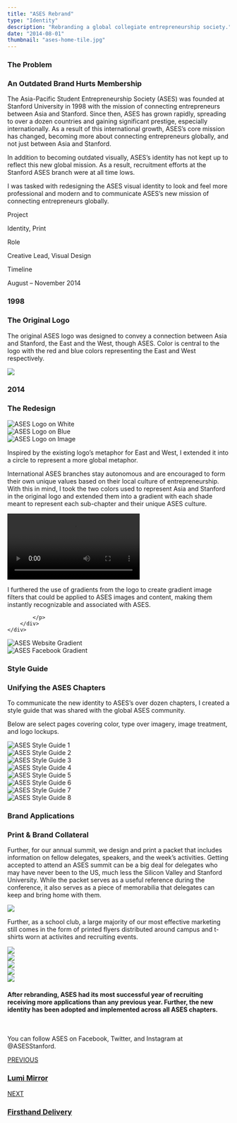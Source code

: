 ```yaml
---
title: "ASES Rebrand"
type: "Identity"
description: "Rebranding a global collegiate entrepreneurship society."
date: "2014-08-01"
thumbnail: "ases-home-tile.jpg"
---
```



<div class="container">
	<div class="row container-vertical-margin">
		<div class="col-lg-5 col-md-12" data-aos="fade-right" data-aos-anchor-placement="top-bottom" data-aos-once="true" data-aos-duration="600">
			<h3 class="primary-text-color no-margin-bottom">
				The Problem 
			</h3>
			<h3 class="secondary-text-color header-margin-bottom">
				An Outdated Brand Hurts Membership
			</h3>
		</div>
		<div class="offset-lg-1 col-lg-6 col-md-12" data-aos="fade-left" data-aos-anchor-placement="top-bottom" data-aos-once="true" data-aos-duration="600">
			<p>
				The Asia-Pacific Student Entrepreneurship Society (ASES) was founded at Stanford University in 1998 with the mission of connecting entrepreneurs between Asia and Stanford. Since then, ASES has grown rapidly, spreading to over a dozen countries and gaining significant prestige, especially internationally. As a result of this international growth, ASES’s core mission has changed, becoming more about connecting entrepreneurs globally, and not just between Asia and Stanford.
			</p>
			<p>
				In addition to becoming outdated visually, ASES’s identity has not kept up to reflect this new global mission. As a result, recruitment efforts at the Stanford ASES branch were at all time lows.
			</p>
			<p>
				I was tasked with redesigning the ASES visual identity to look and feel more professional and modern and to communicate ASES’s new mission of connecting entrepreneurs globally.
			</p>
		</div>
	</div>
</div>

<div class="container-vertical-padding viewport-width no-horizontal-margins case-overview-container">
	<div class="container">
		<div class="row">
			<div class="col-lg-4 col-md-12 justify-content-center-md text-align-center-md" data-aos="fade-up" data-aos-anchor-placement="center-bottom" data-aos-once="true" data-aos-duration="600">
				<div>
					<p class="no-margin-bottom">Project</p>
					<p class="secondary-text-color">Identity, Print</p>
				</div>
			</div>
			<div class="col-lg-4 col-md-12 justify-content-flex-center-lg justify-content-center-md text-align-center-md" data-aos="fade-up" data-aos-anchor-placement="center-bottom" data-aos-once="true" data-aos-delay="100" data-aos-duration="600">
				<div>
					<p class="no-margin-bottom">Role</p>
					<p class="secondary-text-color">Creative Lead, Visual Design</p>
				</div>
			</div>
			<div class="col-lg-4 col-md-12 justify-content-flex-end-lg justify-content-center-md text-align-center-md" data-aos="fade-up" data-aos-anchor-placement="center-bottom" data-aos-once="true" data-aos-delay="300" data-aos-duration="800">
				<div>
					<p class="no-margin-bottom">Timeline</p>
					<p class="secondary-text-color">August &ndash; November 2014</p>
				</div>
			</div>
		</div>
	</div>
</div>

<div class="viewport-dimensions display-flex align-item-center">
	<div class="container">
		<div class="row">
			<div class="col-lg-5" data-aos="fade-right" data-aos-anchor-placement="center-bottom" data-aos-once="true" data-aos-delay="" data-aos-duration="600">
				<h3 class="no-margin-bottom">1998</h3>
				<h3 class="secondary-text-color">The Original Logo</h3>
				<p>
					The original ASES logo was designed to convey a connection between Asia and Stanford, the East and the West, though ASES. Color is central to the logo with the red and blue colors representing the East and West respectively.
				</p>
			</div>
			<div class="col-lg-6 offset-lg-1" data-aos="fade-left" data-aos-anchor-placement="center-bottom" data-aos-once="true" data-aos-duration="600">
				<img class="img-fluid" src="/images/ases/ases-old-logo.png">
			</div>
		</div>
	</div>
</div>

<div class="container">
	<div class="row container-vertical-margin">
		<div class="col-lg-5 col-md-12" data-aos="fade-right" data-aos-anchor-placement="center-bottom" data-aos-once="true" data-aos-duration="600">
			<h3 class="primary-text-color no-margin-bottom">
				2014
			</h3>
			<h3 class="secondary-text-color header-margin-bottom">
				The Redesign
			</h3>
		</div>
	</div>
</div>

<div class="container-vertical-padding viewport-width no-horizontal-margins cool-gray-background-color">
	<div class="container">
		<div class="row">
			<div class="col-lg-12" data-aos="fade-up" data-aos-anchor-placement="center-bottom" data-aos-once="true" data-aos-duration="600">
				<img class="img-fluid img-group-margin-btm" src="/images/ases/ases-new-logo-xxl.png" alt="ASES Logo on White">
			</div>
			<div class="col-lg-6 col-md-12" data-aos="fade-up" data-aos-anchor-placement="center-bottom" data-aos-once="true" data-aos-duration="600">
				<img class="img-fluid img-group-margin-btm" src="/images/ases/ases-blue-new-logo-xxl.png" alt="ASES Logo on Blue">
			</div>
			<div class="col-lg-6 col-md-12" data-aos="fade-up" data-aos-anchor-placement="center-bottom" data-aos-delay="200" data-aos-once="true" data-aos-duration="600">
				<img class="img-fluid img-group-margin-btm" src="/images/ases/ases-image-new-logo-lg.jpg" alt="ASES Logo on Image">
			</div>
		</div>
	</div>
</div>

<div class="container">
	<div class="row container-vertical-margin">
		<div class="offset-lg-6 col-lg-6 col-md-12">
			<p>
				Inspired by the existing logo’s metaphor for East and West, I extended it into a circle to represent a more global metaphor.
			</p>
			<p>
				International ASES branches stay autonomous and are encouraged to form their own unique values based on their local culture of entrepreneurship. With this in mind, I took the two colors used to represent Asia and Stanford in the original logo and extended them into a gradient with each shade meant to represent each sub-chapter and their unique ASES culture.
			</p>
		</div>
	</div>
</div>

<div class="viewport-dimensions display-flex align-item-center">
	<div class="container">
		<div class="row">
			<div class="col-lg-12">
				<div id="ases-video-container">
					<video id="ases-animation-video" autoplay controls loop>
					 	<source src="/videos/ases-logo-animation.mp4" type="video/mp4">
						Aw man! Looks like your browser doesn't support HTML5 video which means you can't see my super awesome video. Try opening this page in a Google Chrome browser instead!
					</video>
				</div>
			</div>	
		</div>
	</div>
</div>

<div class="container">
	<div class="row container-vertical-margin">
		<div class="offset-lg-6 col-lg-6 col-md-12">
			<p>
				I furthered the use of gradients from the logo to create gradient image filters that could be applied to ASES images and content, making them instantly recognizable and associated with ASES.

			</p>
		</div>
	</div>
</div>

<div class="container-vertical-padding viewport-width no-horizontal-margins cool-gray-background-color">
	<div class="container">
		<div class="row">
			<div class="col-lg-6" data-aos="fade-up" data-aos-anchor-placement="center-bottom" data-aos-once="true" data-aos-duration="600">
				<img class="img-fluid img-group-margin-btm img-shadow-dark" id="zoom-default" src="/images/ases/ases-website-xxl.jpg" alt="ASES Website Gradient">
			</div>
			<div class="col-lg-6" data-aos="fade-up" data-aos-anchor-placement="center-bottom" data-aos-once="true" data-aos-delay="200" data-aos-duration="600" >
				<img class="img-fluid img-group-margin-btm img-shadow-dark" data-aos="fade-up" id="zoom-default" src="/images/ases/ases-facebook-xxl.jpg" alt="ASES Facebook Gradient">
			</div>
		</div>
	</div>
</div>

<div class="container">
	<div class="row container-vertical-margin">
		<div class="col-lg-5 col-md-12" data-aos="fade-right" data-aos-anchor-placement="center-bottom" data-aos-once="true" data-aos-delay="" data-aos-duration="600">
			<h3 class="primary-text-color no-margin-bottom">
				Style Guide
			</h3>
			<h3 class="secondary-text-color header-margin-bottom">
				Unifying the ASES Chapters
			</h3>
		</div>
		<div class="offset-lg-1 col-lg-6 col-md-12" data-aos="fade-left" data-aos-anchor-placement="center-bottom" data-aos-once="true" data-aos-duration="600">
			<p>
				To communicate the new identity to ASES’s over dozen chapters, I created a style guide that was shared with the global ASES community.
			</p>
			<p>
				Below are select pages covering color, type over imagery, image treatment, and logo lockups.
			</p>
		</div>
	</div>
</div>



<div class="container-vertical-padding viewport-width no-horizontal-margins cool-gray-background-color">
	<div class="container">
		<div class="row">
			<div class="col-lg-6 col-md-12" data-aos="fade-up" data-aos-anchor-placement="center-bottom" data-aos-once="true" data-aos-duration="600">
				<img 
					class="img-fluid img-group-margin-btm img-shadow"
					id="zoom-default"
					src="/images/ases/ases-style-guide-1-xxl.png"
					alt="ASES Style Guide 1" 
				>
			</div>
			<div class="col-lg-6 col-md-12" data-aos="fade-up" data-aos-anchor-placement="center-bottom" data-aos-once="true" data-aos-delay="200" data-aos-duration="600">
				<img
					class="img-fluid img-group-margin-btm img-shadow"
					id="zoom-default"
					src="/images/ases/ases-style-guide-2-lg.png"
					data-zoom-target="/images/ases/ases-style-guide-2-xxl.png"
					alt="ASES Style Guide 2"
				>
			</div>
			<div class="col-lg-12" data-aos="fade-up" data-aos-anchor-placement="center-bottom" data-aos-once="true" data-aos-duration="600">
				<img
					class="img-fluid img-group-margin-btm img-shadow"
					id="zoom-default"
					src="/images/ases/ases-style-guide-3-xxl.png"
					alt="ASES Style Guide 3"
				>
			</div>
			<div class="col-lg-12" data-aos="fade-up" data-aos-anchor-placement="center-bottom" data-aos-once="true" data-aos-duration="600">
				<img
					class="img-fluid img-group-margin-btm img-shadow"
					id="zoom-default"
					src="/images/ases/ases-style-guide-4-xxl.png"
					alt="ASES Style Guide 4"
				>
			</div>
			<div class="col-lg-6 col-md-12" data-aos="fade-up" data-aos-anchor-placement="center-bottom" data-aos-once="true" data-aos-duration="600">
				<img
					class="img-fluid img-group-margin-btm img-shadow"
					id="zoom-default"
					src="/images/ases/ases-style-guide-5-lg.png"
					data-zoom-target="/images/ases/ases-style-guide-5-xxl.png"
					alt="ASES Style Guide 5"
				>
			</div>
			<div class="col-lg-6 col-md-12" data-aos="fade-up" data-aos-anchor-placement="center-bottom" data-aos-once="true" data-aos-delay="200" data-aos-duration="600">
				<img
					class="img-fluid img-group-margin-btm img-shadow"
					id="zoom-default"
					src="/images/ases/ases-style-guide-6-lg.png"
					data-zoom-target="/images/ases/ases-style-guide-6-xxl.png"
					alt="ASES Style Guide 6"
				>
			</div>
			<div class="offset-lg-6 col-lg-6 col-md-12" data-aos="fade-up" data-aos-anchor-placement="center-bottom" data-aos-once="true" data-aos-duration="600">
				<img
					class="img-fluid img-group-margin-btm img-shadow"
					id="zoom-default"
					src="/images/ases/ases-style-guide-7-lg.png"
					data-zoom-target="/images/ases/ases-style-guide-7-xxl.png"
					alt="ASES Style Guide 7"
				>
			</div>
			<div class="col-lg-12" data-aos="fade-up" data-aos-anchor-placement="center-bottom" data-aos-once="true" data-aos-duration="600">
				<img
					class="img-fluid img-group-margin-btm img-shadow"
					id="zoom-default"
					src="/images/ases/ases-style-guide-8-xxl.png"
					alt="ASES Style Guide 8"
				>
			</div>
		</div>
	</div>
</div>

<div class="container">
	<div class="row container-vertical-margin">
		<div class="col-lg-5 col-md-12"  data-aos="fade-right" data-aos-anchor-placement="center-bottom" data-aos-once="true" data-aos-duration="600">
			<h3 class="primary-text-color no-margin-bottom">
				Brand Applications
			</h3>
			<h3 class="secondary-text-color header-margin-bottom">
				Print & Brand Collateral
			</h3>
		</div>
		<div class="offset-lg-1 col-lg-6 col-md-12"  data-aos="fade-left" data-aos-anchor-placement="center-bottom" data-aos-once="true" data-aos-duration="600">
			<p>
				Further, for our annual summit, we design and print a packet that includes information on fellow delegates, speakers, and the week’s activities. Getting accepted to attend an ASES summit can be a big deal for delegates who may have never been to the US, much less the Silicon Valley and Stanford University. While the packet serves as a useful reference during the conference, it also serves as a piece of memorabilia that delegates can keep and bring home with them.
			</p>
		</div>
	</div>
</div>

<div class="viewport-width no-horizontal-margins">
	<img class="img-fluid" src="/images/ases/ases-summit-packet.jpg">
</div>

<div class="container">
	<div class="row container-vertical-margin">
		<div class="offset-lg-6 col-lg-6 col-md-12">
			<p>
				Further, as a school club, a large majority of our most effective marketing still comes in the form of printed flyers distributed around campus and t-shirts worn at activites and recruiting events.
			</p>
		</div>
	</div>
</div>

<div class="container">
	<div class="row">
		<div class="col-lg-6 col-md-12" data-aos="fade-up" data-aos-anchor-placement="center-bottom" data-aos-once="true" data-aos-duration="600">
			<img 
				class="img-fluid img-group-margin-btm"
				id="zoom-default"
				src="/images/ases/ases-2015-flyer-lg.jpg"
				data-zoom-target="/images/ases/ases-2015-flyer-xxl.jpg"
			>
		</div>
		<div class="col-lg-6 col-md-12"  data-aos="fade-up" data-aos-anchor-placement="center-bottom" data-aos-once="true" data-aos-delay="200" data-aos-duration="600">
			<img 
				class="img-fluid img-group-margin-btm"
				id="zoom-default"
				src="/images/ases/ases-vc3-flyer-lg.jpg"
				data-zoom-target="/images/ases/ases-vc3-flyer-xxl.jpg"
			>
		</div>
		<div class="col-lg-6 offset-lg-6 col-md-12"  data-aos="fade-up" data-aos-anchor-placement="center-bottom" data-aos-once="true" data-aos-duration="600">
			<img 
				class="img-fluid img-group-margin-btm"
				id="zoom-default"
				src="/images/ases/ases-t-shirt-lg.jpg"
				data-zoom-target="/images/ases/ases-t-shirt-xxl.jpg"
			>
		</div>
		<div class="col-lg-12"  data-aos="fade-up" data-aos-anchor-placement="top-bottom" data-aos-once="true" data-aos-duration="600">
			<img 
				class="img-fluid img-group-margin-btm"
				id="zoom-default"
				src="/images/ases/ases-business-cards-xxl.jpg"
			>
		</div>
		<div class="col-lg-12"  data-aos="fade-up" data-aos-anchor-placement="top-bottom" data-aos-once="true" data-aos-duration="600">
			<img 
				class="img-fluid img-group-margin-btm"
				id="zoom-default"
				src="/images/ases/ases-stationary-mockup-xxl.jpg"
			>
		</div>
	</div>
</div>

<div class="container-vertical-margin-top">
	<div class="viewport-dimensions ">
		<div class="cool-gray-texture display-flex align-item-center text-align-center">
			<div class="container">
				<div class="row">
					<div class="offset-lg-2 col-lg-8 col-12-md">
						<h4>
							After rebranding, ASES had its most successful year of recruiting receiving more applications than any previous year. Further, the new identity has been adopted and implemented across all ASES chapters.
						</h4>
						<br>
						<p>
							You can follow ASES on Facebook, Twitter, and Instagram at @ASESStanford.
						</p>
					</div>	
				</div>
			</div>
		</div>
	</div>
</div>

<div class="viewport-width no-horizontal-margins display-flex align-item-center background-image" id="footer-canvas" style="height: 56vh;">
	<div class="footer-bg-image" id="home-canvas-two-bg-image-firsthand"></div>
  	<div class="footer-bg-image" id="home-canvas-two-bg-image-lumi"></div>
  	<div class="container">
	    <div class="row col-reverse-md ">
		    <div class="col-lg-6 col-md-12 text-align-center-md justify-content-center-md display-inline-flex" id="project-container" name="home-canvas-two-bg-image-">
		        <a name="lumi" class="project-link" href="/work/lumi">
		        	<div data-aos="fade-right" data-aos-anchor-placement="center-bottom" data-aos-once="true" data-aos-duration="600">
		           		<span class="subtitle footer-canvas-project-header">PREVIOUS</span>
		            	<h3 class="footer-canvas-project-name">Lumi Mirror</h3>
		          	</div>
		        </a>
		    </div>
		    <div class="col-lg-6 col-md-12 text-align-right-lg text-align-center-md justify-content-flex-end-lg justify-content-center-md display-inline-flex" id="project-container" name="home-canvas-two-bg-image-">
		        <a name="firsthand" class="project-link" href="/work/firsthand">
		        	<div data-aos="fade-left" data-aos-anchor-placement="center-bottom" data-aos-once="true" data-aos-duration="600">
		            	<span class="subtitle footer-canvas-project-header">NEXT</span>
		            	<h3 class="footer-canvas-project-name">Firsthand Delivery</h3>
		        	</div>
		        </a>
		    </div>
		</div>
	</div>
</div>
